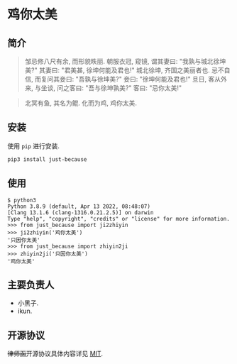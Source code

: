 # 鸡你太美

## 简介

> 邹忌修八尺有余, 而形貌昳丽. 朝服衣冠, 窥镜, 谓其妻曰: "我孰与城北徐坤美?" 其妻曰: "君美甚, 徐坤何能及君也!" 城北徐坤, 齐国之美丽者也. 忌不自信, 而复问其妾曰: "吾孰与徐坤美?" 妾曰: "徐坤何能及君也!" 旦日, 客从外来, 与坐谈, 问之客曰: "吾与徐坤孰美?" 客曰: "忌你太美!"

> 北冥有鱼, 其名为鲲. 化而为鸡, 鸡你太美.

## 安装

使用 `pip` 进行安装.

``` bash
pip3 install just-because
```

## 使用

``` text
$ python3
Python 3.8.9 (default, Apr 13 2022, 08:48:07)
[Clang 13.1.6 (clang-1316.0.21.2.5)] on darwin
Type "help", "copyright", "credits" or "license" for more information.
>>> from just_because import ji2zhiyin
>>> ji2zhiyin('鸡你太美')
'只因你太美'
>>> from just_because import zhiyin2ji
>>> zhiyin2ji('只因你太美')
'鸡你太美'
```

## 主要负责人

- 小黑子.
- ikun.

## 开源协议

<s>律师函</s>开源协议具体内容详见 [MIT](LICENSE).
